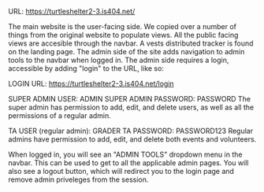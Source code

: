 URL: https://turtleshelter2-3.is404.net/

The main website is the user-facing side. We copied over a number of things from the original website to populate views.
All the public facing views are accesible through the navbar. A vests distributed tracker is found on the landing page.
The admin side of the site adds navigation to admin tools to the navbar when logged in.
The admin side requires a login, accessible by adding "login" to the URL, like so:

LOGIN URL: https://turtleshelter2-3.is404.net/login

SUPER ADMIN USER: ADMIN
SUPER ADMIN PASSWORD: PASSWORD
The super admin has permission to add, edit, and delete users, as well as all the permissions of a regular admin.

TA USER (regular admin): GRADER
TA PASSWORD: PASSWORD123
Regular admins have permission to add, edit, and delete both events and volunteers.

When logged in, you will see an "ADMIN TOOLS" dropdown menu in the navbar. This can be used to get to all the applicable admin pages. 
You will also see a logout button, which will redirect you to the login page and remove admin priveleges from the session.
